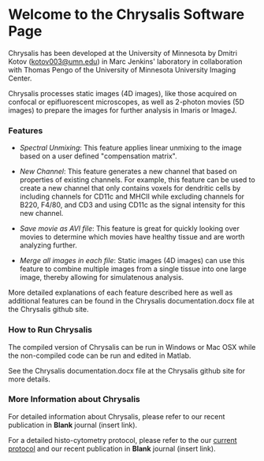 # Welcome to the Chrysalis Software Page


Chrysalis has been developed at the University of Minnesota by Dmitri Kotov (kotov003@umn.edu) in Marc Jenkins' laboratory in collaboration with Thomas Pengo of the University of Minnesota University Imaging Center. 

Chrysalis processes static images (4D images), like those acquired on confocal or epifluorescent microscopes, as well as 2-photon movies (5D images) to prepare the images for further analysis in Imaris or ImageJ. 


### Features


* *Spectral Unmixing*: This feature applies linear unmixing to the image based on a user defined "compensation matrix".

* *New Channel*: This feature generates a new channel that based on properties of existing channels. For example, this feature can be used to create a new channel that only contains voxels for dendritic cells by including channels for CD11c and MHCII while excluding channels for B220, F4/80, and CD3 and using CD11c as the signal intensity for this new channel.

* *Save movie as AVI file*: This feature is great for quickly looking over movies to determine which movies have healthy tissue and are worth analyzing further.

* *Merge all images in each file*: Static images (4D images) can use this feature to combine multiple images from a single tissue into one large image, thereby allowing for simulatenous analysis.



More detailed explanations of each feature described here as well as additional features can be found in the Chrysalis documentation.docx file at the Chrysalis github site.


### How to Run Chrysalis
 
 
The compiled version of Chrysalis can be run in Windows or Mac OSX while the non-compiled code can be run and edited in Matlab. 

See the Chrysalis documentation.docx file at the Chrysalis github site for more details.


### More Information about Chrysalis


For detailed information about Chrysalis, please refer to our recent publication in **Blank** journal (insert link).

For a detailed histo-cytometry protocol, please refer to the our [current protocol](http://www.jenkinslab.umn.edu/Jenkins_Lab_2/protocols.html) and our recent publication in **Blank** journal (insert link).




